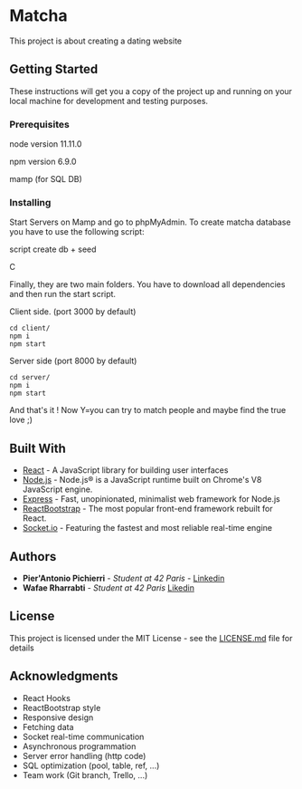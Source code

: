 # Matcha

This project is about  creating a dating website

## Getting Started

These instructions will get you a copy of the project up and running on your local machine for development and testing purposes. 

### Prerequisites

node version 11.11.0

npm version 6.9.0

mamp (for SQL DB)

### Installing

Start Servers on Mamp and go to phpMyAdmin. To create matcha database you have to use the following script:

script create db + seed



C

Finally, they are two main folders. You have to download all dependencies and then run the start script.

Client side. (port 3000 by default)
```
cd client/
npm i
npm start
```

Server side (port 8000 by default)
```
cd server/
npm i
npm start
```

And that's it ! Now Y=you can try to match people and maybe find the true love ;)



## Built With

* [React](https://reactjs.org/) - A JavaScript library for building user interfaces
* [Node.js](https://nodejs.org/en/) - Node.js® is a JavaScript runtime built on Chrome's V8 JavaScript engine.
* [Express](https://expressjs.com/) - Fast, unopinionated, minimalist web framework for Node.js
* [ReactBootstrap](https://react-bootstrap.github.io/) - The most popular front-end framework rebuilt for React.
* [Socket.io](https://socket.io/) - Featuring the fastest and most reliable real-time engine


## Authors

* **Pier'Antonio Pichierri** - *Student at 42 Paris* - [Linkedin](https://www.linkedin.com/in/pierantonio-pichierri/)
* **Wafae Rharrabti** - *Student at 42 Paris* [Likedin](https://www.linkedin.com/in/wafae-rharrabti-8b8868191/)


## License

This project is licensed under the MIT License - see the [LICENSE.md](LICENSE.md) file for details

## Acknowledgments

* React Hooks
* ReactBootstrap style
* Responsive design
* Fetching data
* Socket real-time communication
* Asynchronous programmation
* Server error handling (http code)
* SQL optimization (pool, table, ref, ...)
* Team work (Git branch, Trello, ...)


